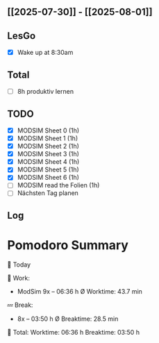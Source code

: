 ## [[2025-07-30]] - [[2025-08-01]]
## LesGo
- [x] Wake up at 8:30am
## Total
- [ ] 8h produktiv lernen 
## TODO
- [x] MODSIM Sheet 0 (1h)
- [x] MODSIM Sheet 1 (1h)
- [x] MODSIM Sheet 2 (1h)
- [x] MODSIM Sheet 3 (1h)
- [x] MODSIM Sheet 4 (1h)
- [x] MODSIM Sheet 5 (1h) 
- [x] MODSIM Sheet 6 (1h)
- [ ] MODSIM read the Folien (1h)
- [ ] Nächsten Tag planen

## Log

# Pomodoro Summary

📅 Today

🍅 Work:
- ModSim      9x – 06:36 h
Ø Worktime: 43.7 min

💤 Break:
- 8x – 03:50 h
Ø Breaktime: 28.5 min

🧠 Total:
Worktime:  06:36 h
Breaktime: 03:50 h


